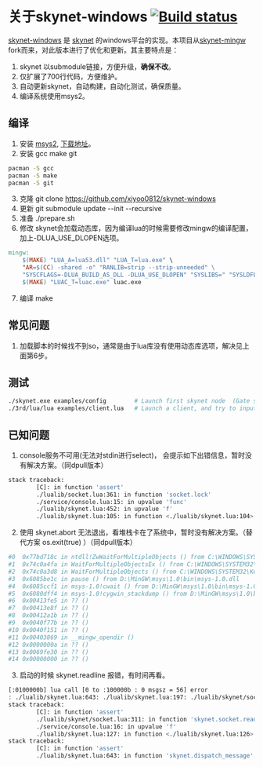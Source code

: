 # 关于skynet-windows [![Build status](https://ci.appveyor.com/api/projects/status/9j45lldyxmfdau3r?svg=true)](https://ci.appveyor.com/project/xiyoo0812/skynet-windows)

[skynet-windows](https://github.com/xiyoo0812/skynet-windows) 是 [skynet](https://github.com/cloudwu/skynet) 的windows平台的实现。本项目从[skynet-mingw](https://github.com/dpull/skynet-mingw) fork而来，对此版本进行了优化和更新。其主要特点是：

1. skynet 以submodule链接，方便升级，**确保不改**。
2. 仅扩展了700行代码，方便维护。
3. 自动更新skynet，自动构建，自动化测试，确保质量。
4. 编译系统使用msys2。

## 编译
1. 安装 [msys2](https://github.com/msys2/msys2), [下载地址](https://github.com/msys2/msys2/wiki/MSYS2-installation)。
2. 安装 gcc make git
```bash
pacman -S gcc
pacman -S make
pacman -S git
```
3. 克隆 git clone https://github.com/xiyoo0812/skynet-windows
4. 更新 git submodule update --init --recursive
5. 准备 ./prepare.sh
6. 修改 skynet会加载动态库，因为编译lua的时候需要修改mingw的编译配置，加上-DLUA_USE_DLOPEN选项。
```makefile
mingw:
	$(MAKE) "LUA_A=lua53.dll" "LUA_T=lua.exe" \
	"AR=$(CC) -shared -o" "RANLIB=strip --strip-unneeded" \
	"SYSCFLAGS=-DLUA_BUILD_AS_DLL -DLUA_USE_DLOPEN" "SYSLIBS=" "SYSLDFLAGS=-s" lua.exe
	$(MAKE) "LUAC_T=luac.exe" luac.exe
```
7. 编译 make

## 常见问题
1. 加载脚本的时候找不到so，通常是由于lua库没有使用动态库选项，解决见上面第6步。

## 测试

```bash
./skynet.exe examples/config        # Launch first skynet node  (Gate server) and a skynet-master (see config for standalone option)
./3rd/lua/lua examples/client.lua   # Launch a client, and try to input hello.
```

## 已知问题

1. console服务不可用(无法对stdin进行select)， 会提示如下出错信息，暂时没有解决方案。（同dpull版本）

```bash
stack traceback:
        [C]: in function 'assert'
        ./lualib/socket.lua:361: in function 'socket.lock'
        ./service/console.lua:15: in upvalue 'func'
        ./lualib/skynet.lua:452: in upvalue 'f'
        ./lualib/skynet.lua:105: in function <./lualib/skynet.lua:104>
```

2. 使用 skynet.abort 无法退出，看堆栈卡在了系统中，暂时没有解决方案。（替代方案 os.exit(true) ）（同dpull版本）

```bash
#0  0x77bd718c in ntdll!ZwWaitForMultipleObjects () from C:\WINDOWS\SYSTEM32\ntdll.dll
#1  0x74c0a4fa in WaitForMultipleObjectsEx () from C:\WINDOWS\SYSTEM32\KernelBase.dll
#2  0x74c0a3d8 in WaitForMultipleObjects () from C:\WINDOWS\SYSTEM32\KernelBase.dll
#3  0x6085be1c in pause () from D:\MinGW\msys\1.0\bin\msys-1.0.dll
#4  0x6085ccf1 in msys-1.0!cwait () from D:\MinGW\msys\1.0\bin\msys-1.0.dll
#5  0x6080dff4 in msys-1.0!cygwin_stackdump () from D:\MinGW\msys\1.0\bin\msys-1.0.dll
#6  0x00413fe5 in ?? ()
#7  0x00413e8f in ?? ()
#8  0x00412a1b in ?? ()
#9  0x0040f77b in ?? ()
#10 0x0040f151 in ?? ()
#11 0x00403869 in __mingw_opendir ()
#12 0x0000000a in ?? ()
#13 0x0069fe30 in ?? ()
#14 0x00000000 in ?? ()
```
3. 启动的时候 skynet.readline 报错，有时间再看。
```bash
[:0100000b] lua call [0 to :100000b : 0 msgsz = 56] error 
: ./lualib/skynet.lua:643: ./lualib/skynet.lua:197: ./lualib/skynet/socket.lua:311: assertion failed!
stack traceback:
        [C]: in function 'assert'
        ./lualib/skynet/socket.lua:311: in function 'skynet.socket.readline'
        ./service/console.lua:16: in upvalue 'f'
        ./lualib/skynet.lua:127: in function <./lualib/skynet.lua:126>
stack traceback:
        [C]: in function 'assert'
        ./lualib/skynet.lua:643: in function 'skynet.dispatch_message'
```
